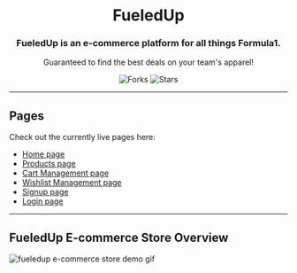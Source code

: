 <div align="center">
  
# FueledUp

### FueledUp is an e-commerce platform for all things Formula1.

Guaranteed to find the best deals on your team's apparel!

![Forks](https://img.shields.io/github/forks/Hamdrive/FueledUp)
![Stars](https://img.shields.io/github/stars/Hamdrive/FueledUp)

</div>

---

## Pages

Check out the currently live pages here:
- [Home page](https://https://fueledup.netlify.app/)
- [Products page](https://fueledup.netlify.app/pages/products.html)
- [Cart Management page](https://fueledup.netlify.app/pages/cart.html)
- [Wishlist Management page](https://fueledup.netlify.app/pages/wishlist.html)
- [Signup page](https://fueledup.netlify.app/pages/signup.html)
- [Login page](https://fueledup.netlify.app/pages/login.html)

---

## FueledUp E-commerce Store Overview

![fueledup e-commerce store demo gif](assets/gif/fueledup-demo.gif)